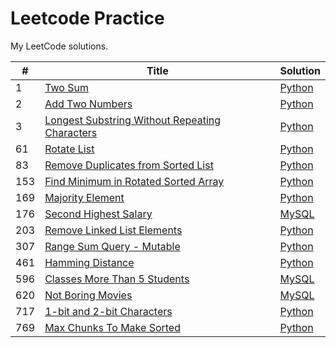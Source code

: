 # Leetcode Practice  
My LeetCode solutions.  

| # | Title | Solution |
| -- | ------ | ---------- |
| 1 | [Two Sum](https://leetcode.com/problems/two-sum/description/) | [Python](./Python/two_sum.py) |  
| 2 | [Add Two Numbers](https://leetcode.com/problems/add-two-numbers/description/) | [Python](./Python/add_two_numbers.py) |  
| 3 | [Longest Substring Without Repeating Characters](https://leetcode.com/problems/longest-substring-without-repeating-characters/description/) | [Python](./Python/longest_substring_without_repeating_characters.py) |  
| 61 | [Rotate List](https://leetcode.com/problems/rotate-list/description/) | [Python](./Python/rotate_list.py) |  
| 83 | [Remove Duplicates from Sorted List](https://leetcode.com/problems/remove-duplicates-from-sorted-list/description/) | [Python](./Python/remove_duplicates_from_sorted_list.py) |
| 153 | [Find Minimum in Rotated Sorted Array](https://leetcode.com/problems/find-minimum-in-rotated-sorted-array/description/) | [Python](./Python/find_minimum_in_rotated_sorted_array.py) |  
| 169 | [Majority Element](https://leetcode.com/problems/majority-element/description/) | [Python](./Python/majority_element.py) |  
| 176 | [Second Highest Salary](https://leetcode.com/problems/second-highest-salary/description/) | [MySQL](./MySQL/second_highest_salary.sql) |  
| 203 | [Remove Linked List Elements](https://leetcode.com/problems/remove-linked-list-elements) | [Python](./Python/remove_linked_list_elements.py) |  
| 307 | [Range Sum Query - Mutable](https://leetcode.com/problems/range-sum-query-mutable/description/) | [Python](./Python/range_sum_query_mutable.py) |  
| 461 | [Hamming Distance](https://leetcode.com/problems/hamming-distance/description/) | [Python](./Python/hamming_distance.py) |  
| 596 | [Classes More Than 5 Students](https://leetcode.com/problems/classes-more-than-5-students/description/) | [MySQL](./MySQL/classes_moore_than_5_students.sql) |
| 620 | [Not Boring Movies](https://leetcode.com/problems/not-boring-movies/description/) | [MySQL](./MySQL/not_boring_movies.sql) |  
| 717 | [1-bit and 2-bit Characters](https://leetcode.com/problems/1-bit-and-2-bit-characters/description/) | [Python](./Python/1_bit_and_2_bit_characters.py) |  
| 769 | [Max Chunks To Make Sorted](https://leetcode.com/problems/max-chunks-to-make-sorted/description/) | [Python](./Python/max_chunks_to_make_sorted.py) |  
